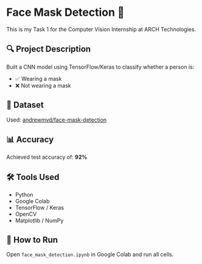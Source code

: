 # Face Mask Detection 🎯

This is my Task 1 for the Computer Vision Internship at ARCH Technologies.

## 🔍 Project Description

Built a CNN model using TensorFlow/Keras to classify whether a person is:
- ✅ Wearing a mask
- ❌ Not wearing a mask

## 📁 Dataset

Used: [andrewmvd/face-mask-detection](https://www.kaggle.com/datasets/andrewmvd/face-mask-detection)

## 📊 Accuracy

Achieved test accuracy of: **92%**

## 🛠️ Tools Used

- Python
- Google Colab
- TensorFlow / Keras
- OpenCV
- Matplotlib / NumPy

## 📎 How to Run

Open `face_mask_detection.ipynb` in Google Colab and run all cells.


